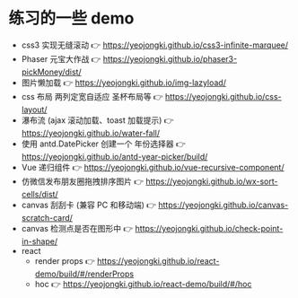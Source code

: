 # 练习的一些 demo

- css3 实现无缝滚动 👉 https://yeojongki.github.io/css3-infinite-marquee/
- Phaser 元宝大作战 👉 https://yeojongki.github.io/phaser3-pickMoney/dist/
- 图片懒加载 👉 https://yeojongki.github.io/img-lazyload/
- css 布局 两列定宽自适应 圣杯布局等 👉 https://yeojongki.github.io/css-layout/
- 瀑布流 (ajax 滚动加载、toast 加载提示) 👉 https://yeojongki.github.io/water-fall/
- 使用 antd.DatePicker 创建一个 年份选择器 👉 https://yeojongki.github.io/antd-year-picker/build/
- Vue 递归组件 👉 https://yeojongki.github.io/vue-recursive-component/
- 仿微信发布朋友圈拖拽排序图片 👉 https://yeojongki.github.io/wx-sort-cells/dist/
- canvas 刮刮卡 (兼容 PC 和移动端) 👉 https://yeojongki.github.io/canvas-scratch-card/
- canvas 检测点是否在图形中 👉 https://yeojongki.github.io/check-point-in-shape/
- react
  - render props 👉 https://yeojongki.github.io/react-demo/build/#/renderProps
  - hoc 👉 https://yeojongki.github.io/react-demo/build/#/hoc
